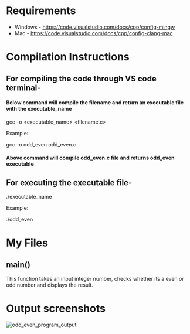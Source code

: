 # Requirements

+ Windows - https://code.visualstudio.com/docs/cpp/config-mingw 
+ Mac - https://code.visualstudio.com/docs/cpp/config-clang-mac

# Compilation Instructions

## For compiling the code through VS code terminal- 

#### Below command will compile the filename and return an executable file with the executable_name
  gcc -o <executable_name> <filename.c>
  
Example:

  gcc -o odd_even odd_even.c
#### Above command will compile odd_even.c file and returns odd_even executable
## For executing the executable file-

  ./executable_name
  
  Example:
  
  ./odd_even

# My Files

## main()

This function takes an input integer number, checks whether its a even or odd number and displays the result.

# Output screenshots

![odd_even_program_output](https://github.com/Nagama30/CS332-532/assets/60808524/0cc47fe5-59e7-4ae5-918d-e69dfabecaa7)

  

